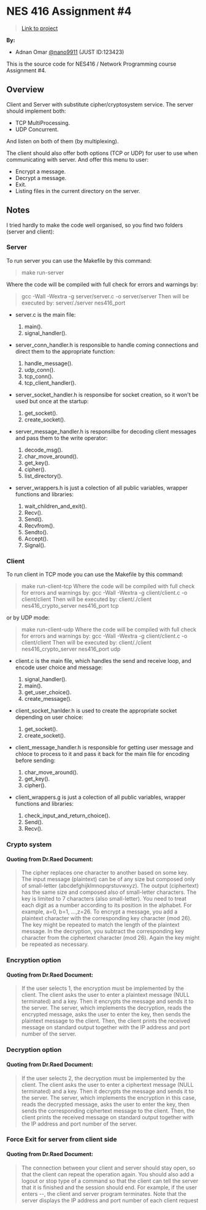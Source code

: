 # NES 416 Assignment #4
>[Link to project](https://github.com/nano9911/NES416-Assignments/tree/main/Assignment-4)

**By:**
- Adnan Omar [@nano9911](https://github.com/nano9911) (JUST ID:123423)

This is the source code for NES416 / Network Programming course Assignment #4.

## Overview
Client and Server with substitute cipher/cryptosystem service.
The server should implement both:
- TCP MultiProcessing.
- UDP Concurrent.

And listen on both of them (by multiplexing).

The client should also offer both options (TCP or UDP) for user to use when communicating with server. And offer this menu to user:
- Encrypt a message.
- Decrypt a message.
- Exit.
- Listing files in the current directory on the server.

## Notes
I tried hardly to make the code well organised, so you find two folders (server and client):
### Server
To run server you can use the Makefile by this command:
>   make run-server

Where the code will be compiled with full check for errors and warnings by:
> 	gcc -Wall -Wextra -g server/server.c -o server/server
Then will be executed by:
>	server/./server nes416_port

- server.c is the main file:
    1. main().
    2. signal_handler().

- server_conn_handler.h is responsible to handle coming connections and direct them to the appropriate function:
    1. handle_message().
    2. udp_conn().
    3. tcp_conn().
    4. tcp_client_handler().

- server_socket_handler.h is responsibe for socket creation, so it won't be used but once at the startup:
    1. get_socket().
    2. create_socket().

- server_message_handler.h is responsilbe for decoding client messages and pass them to the write operator:
    1. decode_msg().
    2. char_move_around().
    3. get_key().
    4. cipher().
    5. list_directory().

- server_wrappers.h is just a colection of all public variables, wrapper functions and libraries:
    1. wait_children_and_exit().
    2. Recv().
    3. Send().
    4. Recvfrom().
    5. Sendto().
    6. Accept().
    7. Signal().

### Client
To run client in TCP mode you can use the Makefile by this command:
>   make run-client-tcp
Where the code will be compiled with full check for errors and warnings by:
>	gcc -Wall -Wextra -g client/client.c -o client/client
Then will be executed by:
>	client/./client nes416_crypto_server nes416_port tcp

or by UDP mode:
>   make run-client-udp
Where the code will be compiled with full check for errors and warnings by:
>	gcc -Wall -Wextra -g client/client.c -o client/client
Then will be executed by:
>	client/./client nes416_crypto_server nes416_port udp


- client.c is the main file, which handles the send and receive loop, and encode user choice and message:
    1. signal_handler().
    2. main().
    3. get_user_choice().
    4. create_message().

- client_socket_hanlder.h is used to create the appropriate socket depending on user choice:
    1. get_socket().
    2. create_socket().

- client_message_handler.h is responsible for getting user message and chloce to process to it and pass it back for the main file for encoding before sending:
    1. char_move_around().
    2. get_key().
    3. cipher().

- client_wrappers.g is just a colection of all public variables, wrapper functions and libraries:
    1. check_input_and_return_choice().
    2. Send().
    3. Recv().

### Crypto system
#### Quoting from Dr.Raed Document:
> The cipher replaces one character to another based on some key. The input message (plaintext) can be of any size
> but composed only of small-letter (abcdefghijklmnopqrstuvwxyz). The output (ciphertext) has the same size
> and composed also of small-letter characters. The key is limited to 7 characters (also small-letter). You need to
> treat each digit as a number according to its position in the alphabet. For example, a=0, b=1, …,z=26. To
> encrypt a message, you add a plaintext character with the corresponding key character (mod 26). The key
> might be repeated to match the length of the plaintext message. In the decryption, you subtract the
> corresponding key character from the ciphertext character (mod 26). Again the key might be repeated as
> necessary.

### Encryption option
#### Quoting from Dr.Raed Document:
> If the user selects 1, the encryption must be implemented by the client. The client asks the user to enter a
> plaintext message (NULL terminated) and a key. Then it encrypts the message and sends it to the server. The
> server, which implements the decryption, reads the encrypted message, asks the user to enter the key, then
> sends the plaintext message to the client. Then, the client prints the received message on standard output
> together with the IP address and port number of the server.

### Decryption option
#### Quoting from Dr.Raed Document:
> If the user selects 2, the decryption must be implemented by the client. The client asks the user to enter a
> ciphertext message (NULL terminated) and a key. Then it decrypts the message and sends it to the server. The
> server, which implements the encryption in this case, reads the decrypted message, asks the user to enter the
> key, then sends the corresponding ciphertext message to the client. Then, the client prints the received message
> on standard output together with the IP address and port number of the server.

### Force Exit for server from client side
#### Quoting from Dr.Raed Document:
> The connection between your client and server should stay open, so that the client can repeat the operation
> again. You should also add a logout or stop type of a command so that the client can tell the server that it is
> finished and the session should end. For example, if the user enters --, the client and server program terminates.
> Note that the server displays the IP address and port number of each client request
